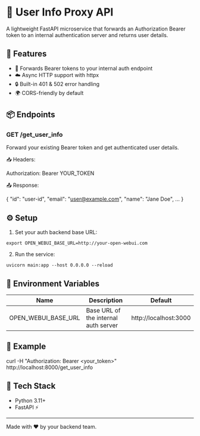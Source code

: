 # 🔐 User Info Proxy API

A lightweight FastAPI microservice that forwards an Authorization Bearer token to an internal authentication server and returns user details.

## 🚀 Features

- 🔁 Forwards Bearer tokens to your internal auth endpoint
- ☁️ Async HTTP support with httpx
- 🔒 Built-in 401 & 502 error handling
- 🌍 CORS-friendly by default

## 📦 Endpoints

### GET /get_user_info

Forward your existing Bearer token and get authenticated user details.

📥 Headers:

Authorization: Bearer YOUR_TOKEN

📤 Response:

{
  "id": "user-id",
  "email": "user@example.com",
  "name": "Jane Doe",
  ...
}

## ⚙️ Setup

1. Set your auth backend base URL:

```
export OPEN_WEBUI_BASE_URL=http://your-open-webui.com
```

2. Run the service:

```
uvicorn main:app --host 0.0.0.0 --reload
```

## 🧩 Environment Variables

| Name                | Description                          | Default              |
|---------------------|--------------------------------------|----------------------|
| OPEN_WEBUI_BASE_URL | Base URL of the internal auth server | http://localhost:3000 |

## 🍿 Example

curl -H "Authorization: Bearer <your_token>" http://localhost:8000/get_user_info

## 🧪 Tech Stack

- Python 3.11+
- FastAPI ⚡

---

Made with ❤️ by your backend team.
